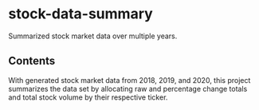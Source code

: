 # stock-data-summary
Summarized stock market data over multiple years.

## Contents
With generated stock market data from 2018, 2019, and 2020, this project summarizes the data set by allocating raw and percentage change totals and total stock volume by 
their respective ticker.
